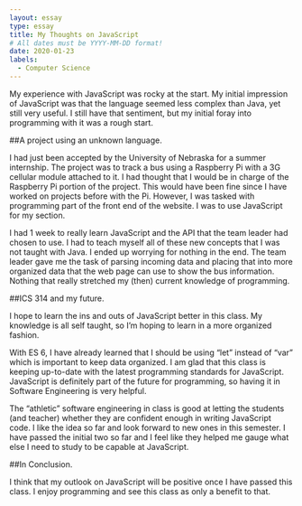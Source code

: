```yaml
---
layout: essay
type: essay
title: My Thoughts on JavaScript
# All dates must be YYYY-MM-DD format!
date: 2020-01-23
labels:
  - Computer Science
---
```


My experience with JavaScript was rocky at the start. My initial impression of JavaScript was that the language seemed less complex than Java, yet still very useful. I still have that sentiment, but my initial foray into programming with it was a rough start.

##A project using an unknown language.

I had just been accepted by the University of Nebraska for a summer internship. The project was to track a bus using a Raspberry Pi with a 3G cellular module attached to it. I had thought that I would be in charge of the Raspberry Pi portion of the project. This would have been fine since I have worked on projects before with the Pi. However, I was tasked with programming part of the front end of the website. I was to use JavaScript for my section.

I had 1 week to really learn JavaScript and the API that the team leader had chosen to use. I had to teach myself all of these new concepts that I was not taught with Java. I ended up worrying for nothing in the end. The team leader gave me the task of parsing incoming data and placing that into more organized data that the web page can use to show the bus information. Nothing that really stretched my (then) current knowledge of programming.

##ICS 314 and my future.

I hope to learn the ins and outs of JavaScript better in this class. My knowledge is all self taught, so I’m hoping to learn in a more organized fashion.

With ES 6, I have already learned that I should be using “let” instead of “var” which is important to keep data organized. I am glad that this class is keeping up-to-date with the latest programming standards for JavaScript. JavaScript is definitely part of the future for programming, so having it in Software Engineering is very helpful.

The “athletic” software engineering in class is good at letting the students (and teacher) whether they are confident enough in writing JavaScript code. I like the idea so far and look forward to new ones in this semester. I have passed the initial two so far and I feel like they helped me gauge what else I need to study to be capable at JavaScript.

##In Conclusion.

I think that my outlook on JavaScript will be positive once I have passed this class. I enjoy programming and see this class as only a benefit to that.
